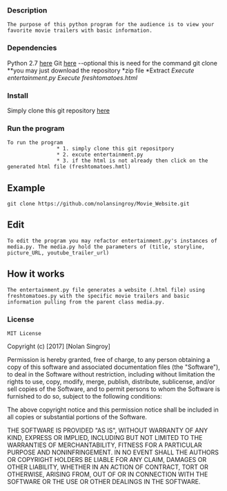 ### Description
    The purpose of this python program for the audience is to view your favorite movie trailers with basic information. 
### Dependencies 

Python 2.7 [here](https://www.python.org/download/releases/2.7/ "Python Download")
Git [here](https://www.git-scm.com/downloads) --optional this is need for the command git clone 
    **you may just download the repository *zip file *Extract *Execute entertainment.py *Execute freshtomatoes.html** 
     
### Install
Simply clone this git repository [here](https://github.com/nolansingroy/Movie_Website)
### Run the program 
    To run the program 
                    * 1. simply clone this git repositpory
                    * 2. excute entertainment.py
                    * 3. if the html is not already then click on the generated html file (freshtomatoes.hmtl) 
## Example
 ```git clone https://github.com/nolansingroy/Movie_Website.git```

## Edit
    To edit the program you may refactor entertainment.py's instances of media.py. The media.py hold the parameters of (title, storyline, picture_URL, youtube_trailer_url)

## How it works
    The entertainment.py file generates a website (.html file) using freshtomatoes.py with the specific movie trailers and basic information pulling from the parent class media.py.
### License
    MIT License

Copyright (c) [2017] [Nolan Singroy]

Permission is hereby granted, free of charge, to any person obtaining a copy
of this software and associated documentation files (the "Software"), to deal
in the Software without restriction, including without limitation the rights
to use, copy, modify, merge, publish, distribute, sublicense, and/or sell
copies of the Software, and to permit persons to whom the Software is
furnished to do so, subject to the following conditions:

The above copyright notice and this permission notice shall be included in all
copies or substantial portions of the Software.

THE SOFTWARE IS PROVIDED "AS IS", WITHOUT WARRANTY OF ANY KIND, EXPRESS OR
IMPLIED, INCLUDING BUT NOT LIMITED TO THE WARRANTIES OF MERCHANTABILITY,
FITNESS FOR A PARTICULAR PURPOSE AND NONINFRINGEMENT. IN NO EVENT SHALL THE
AUTHORS OR COPYRIGHT HOLDERS BE LIABLE FOR ANY CLAIM, DAMAGES OR OTHER
LIABILITY, WHETHER IN AN ACTION OF CONTRACT, TORT OR OTHERWISE, ARISING FROM,
OUT OF OR IN CONNECTION WITH THE SOFTWARE OR THE USE OR OTHER DEALINGS IN THE
SOFTWARE.
